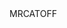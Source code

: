 <!DOCTYPE html>
<html>
   <head>
      <meta charset="utf-8">
      <title>
         MrCat
      </title>
   </head>
   <body>
      MRCATOFF
   </body>
</html>
